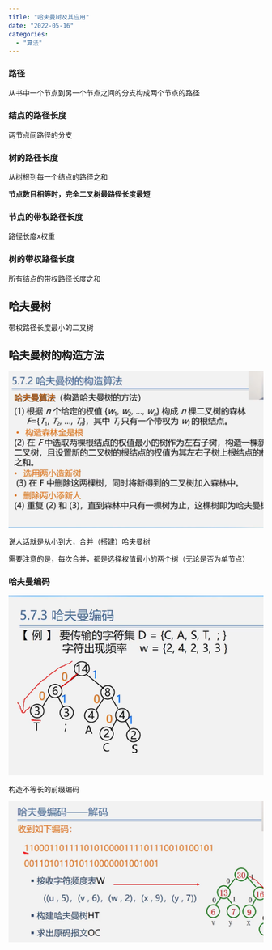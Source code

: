 ```yaml
---
title: "哈夫曼树及其应用"
date: "2022-05-16"
categories:
  - "算法"
---
```


### 路径

从书中一个节点到另一个节点之间的分支构成两个节点的路径

### 结点的路径长度

两节点间路径的分支

### 树的路径长度

从树根到每一个结点的路径之和

**节点数目相等时，完全二叉树最路径长度最短**

### 节点的带权路径长度

路径长度x权重

### 树的带权路径长度

所有结点的带权路径长度之和

## 哈夫曼树

带权路径长度最小的二叉树

## 哈夫曼树的构造方法

![](images/image-2-1024x629.png)

说人话就是从小到大，合并（搭建）哈夫曼树

需要注意的是，每次合并，都是选择权值最小的两个树（无论是否为单节点）

### 哈夫曼编码

![](images/image-3.png)

构造不等长的前缀编码

![](images/image-4-1024x568.png)
